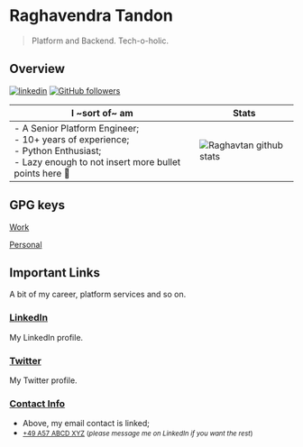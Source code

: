 # Raghavendra Tandon

> Platform and Backend. Tech-o-holic.

## Overview

[![linkedin](https://img.shields.io/badge/-linkedin-171717?style=flat-square&logo=Linkedin&logoColor=white&link=https://www.linkedin.com/in/guicheffer/)](https://www.linkedin.com/in/raghavendratandon/)
[![GitHub followers](https://img.shields.io/github/followers/raghavtan.svg?style=social&label=follow&maxAge=2592000)](https://github.com/raghavtan?tab=followers)

| **I ~sort of~ am** 	| Stats 	|
|-	|-	|
| - A Senior Platform Engineer;<br>- 10+ years of experience;<br>- Python Enthusiast;<br>- Lazy enough to not insert more bullet points here 🤭| ![Raghavtan github stats](https://github-readme-stats.vercel.app/api?username=raghavtan&show_icons=true&count_private=true) 	|

## GPG keys

[Work](https://keys.openpgp.org/search?q=raghavendra.tandon%40onefootball.com)

[Personal](https://keys.openpgp.org/search?q=raghavtan%40gmail.com)

## Important Links

A bit of my career, platform services and so on.

### [LinkedIn](https://www.linkedin.com/in/raghavendratandon/)

My LinkedIn profile.

### [Twitter](https://twitter.com/_raghav___)

My Twitter profile.

### [Contact Info](mailto:raghavtan@gmail.com)

- Above, my email contact is linked;
- <small>[+49 A57 ABCD XYZ](tel:+49AA77BBB7XXX) (_please message me on LinkedIn if you want the rest_)</small>
